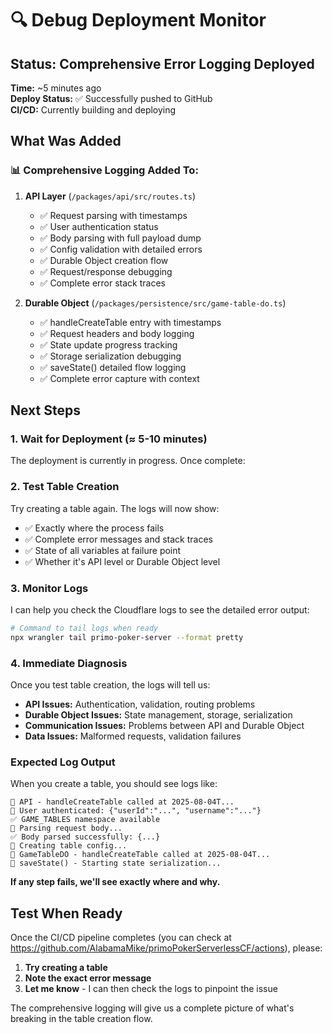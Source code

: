 # 🔍 Debug Deployment Monitor

## Status: Comprehensive Error Logging Deployed

**Time:** ~5 minutes ago  
**Deploy Status:** ✅ Successfully pushed to GitHub  
**CI/CD:** Currently building and deploying

## What Was Added

### 📊 Comprehensive Logging Added To:

1. **API Layer** (`/packages/api/src/routes.ts`)
   - ✅ Request parsing with timestamps
   - ✅ User authentication status
   - ✅ Body parsing with full payload dump
   - ✅ Config validation with detailed errors
   - ✅ Durable Object creation flow
   - ✅ Request/response debugging
   - ✅ Complete error stack traces

2. **Durable Object** (`/packages/persistence/src/game-table-do.ts`)
   - ✅ handleCreateTable entry with timestamps
   - ✅ Request headers and body logging
   - ✅ State update progress tracking
   - ✅ Storage serialization debugging
   - ✅ saveState() detailed flow logging
   - ✅ Complete error capture with context

## Next Steps

### 1. Wait for Deployment (≈ 5-10 minutes)
The deployment is currently in progress. Once complete:

### 2. Test Table Creation
Try creating a table again. The logs will now show:
- ✅ Exactly where the process fails
- ✅ Complete error messages and stack traces  
- ✅ State of all variables at failure point
- ✅ Whether it's API level or Durable Object level

### 3. Monitor Logs
I can help you check the Cloudflare logs to see the detailed error output:

```bash
# Command to tail logs when ready
npx wrangler tail primo-poker-server --format pretty
```

### 4. Immediate Diagnosis
Once you test table creation, the logs will tell us:
- **API Issues:** Authentication, validation, routing problems
- **Durable Object Issues:** State management, storage, serialization
- **Communication Issues:** Problems between API and Durable Object
- **Data Issues:** Malformed requests, validation failures

### Expected Log Output

When you create a table, you should see logs like:
```
🚀 API - handleCreateTable called at 2025-08-04T...
👤 User authenticated: {"userId":"...", "username":"..."}
✅ GAME_TABLES namespace available
📖 Parsing request body...
✅ Body parsed successfully: {...}
🔧 Creating table config...
🚀 GameTableDO - handleCreateTable called at 2025-08-04T...
💾 saveState() - Starting state serialization...
```

**If any step fails, we'll see exactly where and why.**

## Test When Ready

Once the CI/CD pipeline completes (you can check at https://github.com/AlabamaMike/primoPokerServerlessCF/actions), please:

1. **Try creating a table**
2. **Note the exact error message**  
3. **Let me know** - I can then check the logs to pinpoint the issue

The comprehensive logging will give us a complete picture of what's breaking in the table creation flow.